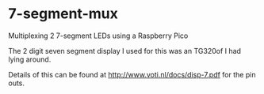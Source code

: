 # 7-segment-mux
Multiplexing 2 7-segment LEDs using a Raspberry Pico

The 2 digit seven segment display I used for this was an TG320of I had lying around.

Details of this can be found at http://www.voti.nl/docs/disp-7.pdf for the pin outs.

